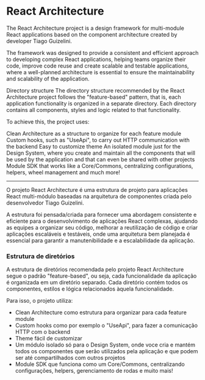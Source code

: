 # React Architecture

The React Architecture project is a design framework for multi-module React applications based on the component architecture created by developer Tiago Guizelini.

The framework was designed to provide a consistent and efficient approach to developing complex React applications, helping teams organize their code, improve code reuse and create scalable and testable applications, where a well-planned architecture is essential to ensure the maintainability and scalability of the application.

Directory structure
The directory structure recommended by the React Architecture project follows the "feature-based" pattern, that is, each application functionality is organized in a separate directory. Each directory contains all components, styles and logic related to that functionality.

To achieve this, the project uses:

Clean Architecture as a structure to organize for each feature module
Custom hooks, such as "UseApi", to carry out HTTP communication with the backend
Easy to customize theme
An isolated module just for the Design System, where you create and maintain all the components that will be used by the application and that can even be shared with other projects
Module SDK that works like a Core/Commons, centralizing configurations, helpers, wheel management and much more!

------------------------------------------------------------------------------

O projeto React Architecture é uma estrutura de projeto para aplicações React multi-módulo baseadas na arquitetura de componentes criada pelo desenvolvedor Tiago Guizelini. 

A estrutura foi pensada/criada para fornecer uma abordagem consistente e eficiente para o desenvolvimento de aplicações React complexas, ajudando as equipes a organizar seu código, melhorar a reutilização de código e criar aplicações escaláveis e testáveis, onde uma arquitetura bem planejada é essencial para garantir a manutenibilidade e a escalabilidade da aplicação.

### Estrutura de diretórios

A estrutura de diretórios recomendada pelo projeto React Architecture segue o padrão "feature-based", ou seja, cada funcionalidade da aplicação é organizada em um diretório separado. Cada diretório contém todos os componentes, estilos e lógica relacionados àquela funcionalidade.

Para isso, o projeto utiliza:

- Clean Architecture como estrutura para organizar para cada feature module
- Custom hooks como por exemplo o "UseApi", para fazer a comunicação HTTP com o backend 
- Theme fácil de customizar
- Um módulo isolado só para o Design System, onde voce cria e mantém todos os componentes que serão utilizados pela aplicação e que podem ser até compartilhados com outros projetos
- Module SDK que funciona como um Core/Commons, centralizando configurações, helpers, gerenciamento de rodas e muito mais!
